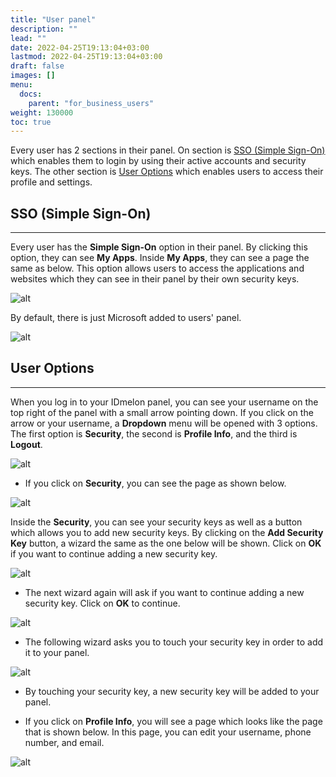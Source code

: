 ```yaml
---
title: "User panel"
description: ""
lead: ""
date: 2022-04-25T19:13:04+03:00
lastmod: 2022-04-25T19:13:04+03:00
draft: false
images: []
menu:
  docs:
    parent: "for_business_users"
weight: 130000
toc: true
---
```


Every user has 2 sections in their panel. On section is [SSO (Simple Sign-On)](#sso-simple-sign-on) which enables them to login by using their active accounts and security keys. The other section is [User Options](#user-options) which enables users to access their profile and settings.

## SSO (Simple Sign-On)

---

Every user has the **Simple Sign-On** option in their panel. By clicking this option, they can see **My Apps**. Inside **My Apps**, they can see a page the same as below. This option allows users to access the applications and websites which they can see in their panel by their own security keys.

![alt](/images/vendor/UserPanel/myappsu_1.png)

By default, there is just Microsoft added to users' panel.

![alt](/images/vendor/UserPanel/myappsu_2.png)

## User Options

---

When you log in to your IDmelon panel, you can see your username on the top right of the panel with a small arrow pointing down. If you click on the arrow or your username, a **Dropdown** menu will be opened with 3 options. The first option is **Security**, the second is **Profile Info**, and the third is **Logout**.

![alt](/images/vendor/UserPanel/userpanel_s_1.png)

- If you click on **Security**, you can see the page as shown below.

![alt](/images/vendor/UserPanel/userpanel_s_2.png)

Inside the **Security**, you can see your security keys as well as a button which allows you to add new security keys. By clicking on the **Add Security Key** button, a wizard the same as the one below will be shown. Click on **OK** if you want to continue adding a new security key.

![alt](/images/vendor/UserPanel/userpanel_s_3.png)

- The next wizard again will ask if you want to continue adding a new security key. Click on **OK** to continue.

![alt](/images/vendor/UserPanel/userpanel_s_4.png)

- The following wizard asks you to touch your security key in order to add it to your panel.

![alt](/images/vendor/UserPanel/userpanel_s_5.png)

- By touching your security key, a new security key will be added to your panel.

- If you click on **Profile Info**, you will see a page which looks like the page that is shown below. In this page, you can edit your username, phone number, and email.

![alt](/images/vendor/UserPanel/userpanel_s_6.png)
